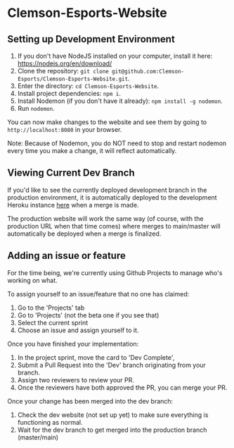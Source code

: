 # Clemson-Esports-Website

## Setting up Development Environment
1. If you don't have NodeJS installed on your computer, install it here: https://nodejs.org/en/download/
2. Clone the repository: `git clone git@github.com:Clemson-Esports/Clemson-Esports-Website.git`.
3. Enter the directory: `cd Clemson-Esports-Website`.
4. Install project dependencies: `npm i`.
5. Install Nodemon (if you don't have it already): `npm install -g nodemon`.
6. Run `nodemon`.

You can now make changes to the website and see them by going to `http://localhost:8080` in your browser.

Note: Because of Nodemon, you do NOT need to stop and restart nodemon every time you make a change, 
it will reflect automatically.

## Viewing Current Dev Branch
If you'd like to see the currently deployed development branch in the production environment,
it is automatically deployed to the development Heroku instance [here](https://clemsonesports-dev.herokuapp.com) 
when a merge is made.

The production website will work the same way (of course, with the production URL when that time comes) where 
merges to main/master will automatically be deployed when a merge is finalized.

## Adding an issue or feature
For the time being, we're currently using Github Projects to manage who's working on what.

To assign yourself to an issue/feature that no one has claimed:
1. Go to the 'Projects' tab
2. Go to 'Projects' (not the beta one if you see that)
3. Select the current sprint
4. Choose an issue and assign yourself to it.

Once you have finished your implementation:
1. In the project sprint, move the card to 'Dev Complete', 
2. Submit a Pull Request into the 'Dev' branch originating from your branch.
3. Assign two reviewers to review your PR.
4. Once the reviewers have both approved the PR, you can merge your PR.

Once your change has been merged into the dev branch:
1. Check the dev website (not set up yet) to make sure everything is functioning as normal.
2. Wait for the dev branch to get merged into the production branch (master/main)